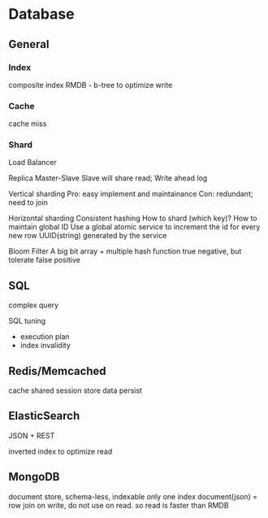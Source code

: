 # Database

## General 

### Index 

composite index RMDB - b-tree to optimize write 

### Cache 

cache miss 

### Shard

Load Balancer 

Replica Master-Slave Slave will share read; Write ahead log 

Vertical sharding Pro: easy implement and maintainance Con: redundant; need to join 

Horizontal sharding Consistent hashing How to shard \(which key\)? How to maintain global ID Use a global atomic service to increment the id for every new row UUID\(string\) generated by the service 

Bloom Filter A big bit array + multiple hash function true negative, but tolerate false positive  

## SQL

complex query

SQL tuning 

* execution plan 
* index invalidity 

## Redis/Memcached 

cache shared session store data persist

## ElasticSearch

JSON + REST

inverted index to optimize read 

## MongoDB

document store, schema-less, indexable only one index document\(json\) = row join on write, do not use on read. so read is faster than RMDB

